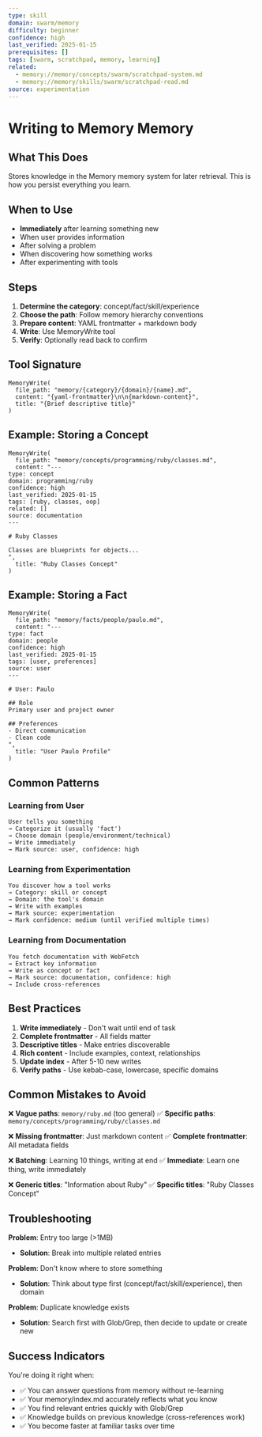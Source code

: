 ```yaml
---
type: skill
domain: swarm/memory
difficulty: beginner
confidence: high
last_verified: 2025-01-15
prerequisites: []
tags: [swarm, scratchpad, memory, learning]
related:
  - memory://memory/concepts/swarm/scratchpad-system.md
  - memory://memory/skills/swarm/scratchpad-read.md
source: experimentation
---
```


# Writing to Memory Memory

## What This Does

Stores knowledge in the Memory memory system for later retrieval. This is how you persist everything you learn.

## When to Use

- **Immediately** after learning something new
- When user provides information
- After solving a problem
- When discovering how something works
- After experimenting with tools

## Steps

1. **Determine the category**: concept/fact/skill/experience
2. **Choose the path**: Follow memory hierarchy conventions
3. **Prepare content**: YAML frontmatter + markdown body
4. **Write**: Use MemoryWrite tool
5. **Verify**: Optionally read back to confirm

## Tool Signature

```
MemoryWrite(
  file_path: "memory/{category}/{domain}/{name}.md",
  content: "{yaml-frontmatter}\n\n{markdown-content}",
  title: "{Brief descriptive title}"
)
```

## Example: Storing a Concept

```
MemoryWrite(
  file_path: "memory/concepts/programming/ruby/classes.md",
  content: "---
type: concept
domain: programming/ruby
confidence: high
last_verified: 2025-01-15
tags: [ruby, classes, oop]
related: []
source: documentation
---

# Ruby Classes

Classes are blueprints for objects...
",
  title: "Ruby Classes Concept"
)
```

## Example: Storing a Fact

```
MemoryWrite(
  file_path: "memory/facts/people/paulo.md",
  content: "---
type: fact
domain: people
confidence: high
last_verified: 2025-01-15
tags: [user, preferences]
source: user
---

# User: Paulo

## Role
Primary user and project owner

## Preferences
- Direct communication
- Clean code
",
  title: "User Paulo Profile"
)
```

## Common Patterns

### Learning from User
```
User tells you something
→ Categorize it (usually 'fact')
→ Choose domain (people/environment/technical)
→ Write immediately
→ Mark source: user, confidence: high
```

### Learning from Experimentation
```
You discover how a tool works
→ Category: skill or concept
→ Domain: the tool's domain
→ Write with examples
→ Mark source: experimentation
→ Mark confidence: medium (until verified multiple times)
```

### Learning from Documentation
```
You fetch documentation with WebFetch
→ Extract key information
→ Write as concept or fact
→ Mark source: documentation, confidence: high
→ Include cross-references
```

## Best Practices

1. **Write immediately** - Don't wait until end of task
2. **Complete frontmatter** - All fields matter
3. **Descriptive titles** - Make entries discoverable
4. **Rich content** - Include examples, context, relationships
5. **Update index** - After 5-10 new writes
6. **Verify paths** - Use kebab-case, lowercase, specific domains

## Common Mistakes to Avoid

❌ **Vague paths**: `memory/ruby.md` (too general)
✅ **Specific paths**: `memory/concepts/programming/ruby/classes.md`

❌ **Missing frontmatter**: Just markdown content
✅ **Complete frontmatter**: All metadata fields

❌ **Batching**: Learning 10 things, writing at end
✅ **Immediate**: Learn one thing, write immediately

❌ **Generic titles**: "Information about Ruby"
✅ **Specific titles**: "Ruby Classes Concept"

## Troubleshooting

**Problem**: Entry too large (>1MB)
- **Solution**: Break into multiple related entries

**Problem**: Don't know where to store something
- **Solution**: Think about type first (concept/fact/skill/experience), then domain

**Problem**: Duplicate knowledge exists
- **Solution**: Search first with Glob/Grep, then decide to update or create new

## Success Indicators

You're doing it right when:
- ✅ You can answer questions from memory without re-learning
- ✅ Your memory/index.md accurately reflects what you know
- ✅ You find relevant entries quickly with Glob/Grep
- ✅ Knowledge builds on previous knowledge (cross-references work)
- ✅ You become faster at familiar tasks over time
